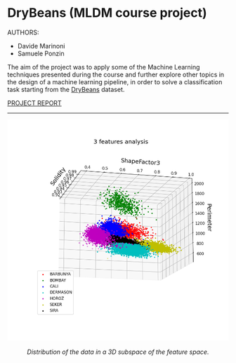 # DryBeans (MLDM course project)

AUTHORS:
 - Davide Marinoni
 - Samuele Ponzin


The aim of the project was to apply some of the Machine Learning techniques presented during the course and further explore other topics in the design of a machine learning pipeline, in order to solve a classification task starting from the [DryBeans](https://archive.ics.uci.edu/dataset/602/dry+bean+dataset) dataset.


[PROJECT REPORT](project_report/dry_beans_report.pdf)

_________________________________________________________________________________________________________________________________________________________


![Image1](/project_report/report_imgs/solpershape3.png)
*<div align="center">Distribution of the data in a 3D subspace of the feature space.</div>*                                                  

